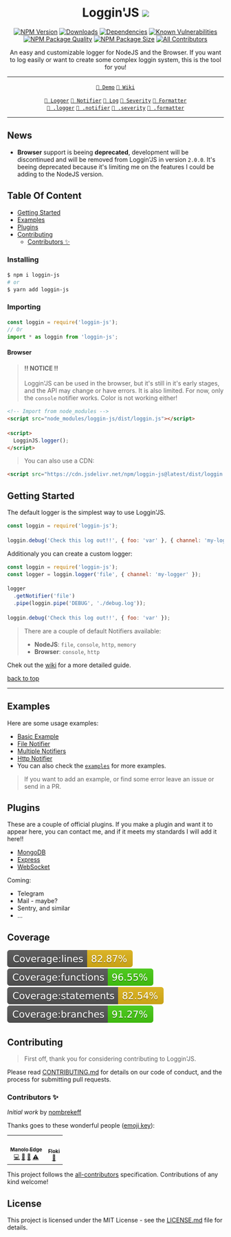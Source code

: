 <div align="center">
  
# Loggin'JS ![](https://img.shields.io/badge/PRs-welcome-green.svg) <!-- omit in toc -->

[![NPM Version][npm-image]][npm-url]
[![Downloads][downloads-badge]][downloads-link]
[![Dependencies][dependencies-badge]][dependencies-link]
[![Known Vulnerabilities][vulnerabilities-badge]][vulnerabilities-link]  
[![NPM Package Quality][code-quality-badge]][code-quality-link]
[![NPM Package Size][pkg-size-badge]][pkg-size-link] <!-- ALL-CONTRIBUTORS-BADGE:START - Do not remove or modify this section -->
[![All Contributors](https://img.shields.io/badge/all_contributors-2-orange.svg?style=flat-square)](#contributors-)
<!-- ALL-CONTRIBUTORS-BADGE:END -->
  
<p>
An easy and customizable logger for NodeJS and the Browser.  
If you want to log easily or want to create some complex loggin system, this is the tool for you!
</p>

****


[`🔧 Demo`][demo]
[`📓 Wiki`][wiki]

[`🔗 Logger`][docs:logger]
[`🔗 Notifier`][docs:notifier]
[`🔗 Log`][docs:log]
[`🔗 Severity`][docs:severity]
[`🔗 Formatter`][docs:formatter]  
[`🔗 .logger`][docs:helper:logger]
[`🔗 .notifier`][docs:helper:notifier]
[`🔗 .severity`][docs:helper:severity]
[`🔗 .formatter`][docs:helper:formatter]

</div>

****


## News <!-- omit in toc -->
* **Browser** support is beeing **deprecated**, development will be discontinued and will be removed from Loggin'JS in version `2.0.0`. It's beeing deprecated because it's limiting me on the features I could be adding to the NodeJS version.

## Table Of Content <!-- omit in toc -->
- [Getting Started](#getting-started)
- [Examples](#examples)
- [Plugins](#plugins)
- [Contributing](#contributing)
  - [Contributors ✨](#contributors-)

### Installing
```bash
$ npm i loggin-js
# or
$ yarn add loggin-js
```

### Importing
```js
const loggin = require('loggin-js');
// Or
import * as loggin from 'loggin-js';
```


#### Browser <!-- omit in toc -->
> #### !! NOTICE !!
> Loggin'JS can be used in the browser, but it's still in it's early stages, and the API may change or have errors. 
> It is also limited. For now, only the `console` notifier works. Color is not working either!

```html
<!-- Import from node_modules -->
<script src="node_modules/loggin-js/dist/loggin.js"></script>

<script>
  LogginJS.logger();
</script>
```

> You can also use a CDN:
```html
<script src="https://cdn.jsdelivr.net/npm/loggin-js@latest/dist/loggin.js"></script>
```

## Getting Started
The default logger is the simplest way to use Loggin'JS.

```js
const loggin = require('loggin-js');

loggin.debug('Check this log out!!', { foo: 'var' }, { channel: 'my-logger' });
```

Additionaly you can create a custom logger:
```js
const loggin = require('loggin-js');
const logger = loggin.logger('file', { channel: 'my-logger' });

logger
  .getNotifier('file')
  .pipe(loggin.pipe('DEBUG', './debug.log'));
    
loggin.debug('Check this log out!!', { foo: 'var' });
```
> There are a couple of default Notifiers available: 
> * **NodeJS**: `file`, `console`, `http`, `memory` 
> * **Browser**: `console`, `http`

Chek out the [wiki](https://github.com/loggin-js/loggin-js/wiki) for a more detailed guide. 

[back to top](#table-of-content-)
****

## Examples
Here are some usage examples:
* [Basic Example](https://runkit.com/nombrekeff/loggin-js-demo-1)
* [File Notifier](https://runkit.com/nombrekeff/loggin-js-file-notifier)
* [Multiple Notifiers](https://runkit.com/nombrekeff/multiple-notifiers)
* [Http Notifier](https://runkit.com/nombrekeff/loggin-js-remote-notifier)
* You can also check the [`examples`](./examples) for more examples.

> If you want to add an example, or find some error leave an issue or send in a PR.

## Plugins
These are a couple of official plugins. If you make a plugin and want it to appear here, 
you can contact me, and if it meets my standards I will add it here!!
* [MongoDB](https://github.com/loggin-js/loggin-js-mongodb)
* [Express](https://github.com/loggin-js/loggin-js-express)
* [WebSocket](https://github.com/loggin-js/loggin-js-ws)

Coming:
* Telegram
* Mail - maybe?
* Sentry, and similar
* ...

## Coverage  <!-- omit in toc -->
![Coverage][coverage-lines-badge]
![Coverage][coverage-functions-badge]
![Coverage][coverage-statements-badge]
![Coverage][coverage-branches-badge]

## Contributing
> First off, thank you for considering contributing to Loggin'JS.

Please read [CONTRIBUTING.md](./.github/CONTRIBUTING.md) for details on our code of conduct, and the process for submitting pull requests.

### Contributors ✨
*Initial work* by [nombrekeff](https://github.com/nombrekeff)

Thanks goes to these wonderful people ([emoji key](https://allcontributors.org/docs/en/emoji-key)):

<!-- ALL-CONTRIBUTORS-LIST:START - Do not remove or modify this section -->
<!-- prettier-ignore-start -->
<!-- markdownlint-disable -->
<table>
  <tr>
    <td align="center"><a href="https://github.com/nombrekeff"><img src="https://avatars3.githubusercontent.com/u/17043260?v=4" width="100px;" alt=""/><br /><sub><b>Manolo Edge</b></sub></a><br /><a href="https://github.com/loggin-js/loggin-js/commits?author=nombrekeff" title="Code">💻</a> <a href="#ideas-nombrekeff" title="Ideas, Planning, & Feedback">🤔</a> <a href="#maintenance-nombrekeff" title="Maintenance">🚧</a> <a href="https://github.com/loggin-js/loggin-js/commits?author=nombrekeff" title="Tests">⚠️</a></td>
    <td align="center"><a href="https://github.com/floki-gh"><img src="https://avatars0.githubusercontent.com/u/47026835?v=4" width="100px;" alt=""/><br /><sub><b>Floki</b></sub></a><br /><a href="https://github.com/loggin-js/loggin-js/commits?author=floki-gh" title="Documentation">📖</a></td>
  </tr>
</table>

<!-- markdownlint-enable -->
<!-- prettier-ignore-end -->
<!-- ALL-CONTRIBUTORS-LIST:END -->

This project follows the [all-contributors](https://github.com/all-contributors/all-contributors) specification. Contributions of any kind welcome!

## License <!-- omit in toc -->
This project is licensed under the MIT License - see the [LICENSE.md](LICENSE.md) file for details.





<!-- Links -->
[npm-image]: https://img.shields.io/npm/v/loggin-js.svg?style=flat-square
[npm-url]: https://npmjs.org/package/loggin-js
[demo]: https://runkit.com/nombrekeff/loggin-js-demo-1
[wiki]: https://github.com/loggin-js/loggin-js/wiki

[travis-image]: https://img.shields.io/travis/nombrekeff/loggin-js.svg?style=flat-square
[travis-url]: https://travis-ci.org/nombrekeff/loggin-js

[code-quality-badge]: http://npm.packagequality.com/shield/loggin-js.svg?style=flat-square
[code-quality-link]: https://packagequality.com/#?package=loggin-js

[pkg-size-badge]: https://img.shields.io/bundlephobia/minzip/loggin-js?style=flat-square
[pkg-size-link]: https://bundlephobia.com/result?p=loggin-js

[downloads-badge]: https://img.shields.io/npm/dm/loggin-js.svg?style=flat-square
[downloads-link]: https://www.npmjs.com/package/loggin-js

[dependencies-badge]: https://img.shields.io/david/nombrekeff/loggin-js.svg?style=flat-square
[dependencies-link]: https://david-dm.org/nombrekeff/loggin-js?view=tree

[vulnerabilities-badge]: https://snyk.io/test/npm/loggin-js/badge.svg?style=flat-square
[vulnerabilities-link]: https://snyk.io/test/npm/loggin-js

[coverage-lines-badge]: ./.github/badges/badge-lines.svg
[coverage-functions-badge]: ./.github/badges/badge-functions.svg
[coverage-branches-badge]: ./.github/badges/badge-branches.svg
[coverage-statements-badge]: ./.github/badges/badge-statements.svg

[docs:severity]: https://github.com/loggin-js/loggin-js/wiki/Severity
[docs:notifier]: https://github.com/loggin-js/loggin-js/wiki/Notifier
[docs:formatter]: https://github.com/loggin-js/loggin-js/wiki/Formatter
[docs:formatting]: https://github.com/loggin-js/loggin-js/wiki/Formatter
[docs:log]: https://github.com/loggin-js/loggin-js/wiki/Log
[docs:Logger]: https://github.com/loggin-js/loggin-js/wiki/Logger
[docs:channel]: https://github.com/loggin-js/loggin-js/wiki/Logger#channel
[docs:logger-options]: https://github.com/loggin-js/loggin-js/wiki/Logger#options
[docs:helper:logger]: https://github.com/loggin-js/loggin-js/wiki/Helpers#logger
[docs:helper:notifier]: https://github.com/loggin-js/loggin-js/wiki/Helper#notifier
[docs:helper:formatter]: https://github.com/loggin-js/loggin-js/wiki/Helper#formatter
[docs:helper:severity]: https://github.com/loggin-js/loggin-js/wiki/Helper#severity
[docs:customizing]: https://github.com/loggin-js/loggin-js/wiki/logger#customizing
[docs:premades]: https://github.com/loggin-js/loggin-js/wiki/premades
[docs:plugins]: https://github.com/loggin-js/loggin-js/wiki/Plugins

